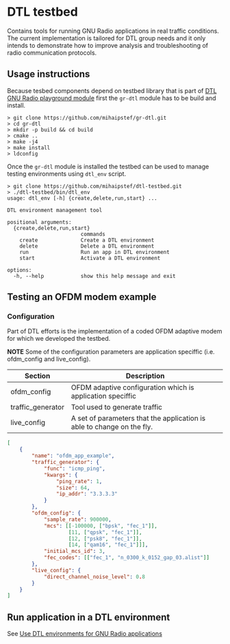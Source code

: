 # DTL testbed
Contains tools for running GNU Radio applications in real traffic conditions. The current implementation is tailored for DTL group needs and it only intends to demonstrate how to improve analysis and troubleshooting of radio communication protocols.

## Usage instructions

Because tesbed components depend on testbed library that is part of [DTL GNU Radio playground module](https://github.com/mihaipstef/gr-dtl) first the ```gr-dtl``` module has to be build and install.

```
> git clone https://github.com/mihaipstef/gr-dtl.git
> cd gr-dtl
> mkdir -p build && cd build
> cmake ..
> make -j4
> make install
> ldconfig
```

Once the ```gr-dtl``` module is installed the testbed can be used to manage testing environments using ```dtl_env``` script.

```
> git clone https://github.com/mihaipstef/dtl-testbed.git
> ./dtl-testbed/bin/dtl_env
usage: dtl_env [-h] {create,delete,run,start} ...

DTL environment management tool

positional arguments:
  {create,delete,run,start}
                        commands
    create              Create a DTL environment
    delete              Delete a DTL environment
    run                 Run an app in DTL environment
    start               Activate a DTL environment

options:
  -h, --help            show this help message and exit
```

## Testing an OFDM modem example

### Configuration

Part of DTL efforts is the implementation of a coded OFDM adaptive modem for which we developed the testbed.

**NOTE**
Some of the configuration parameters are application speciffic (i.e. ofdm_config and live_config).

|Section|Description|
|-|-|
|ofdm_config | OFDM adaptive configuration which is application speciffic|
|traffic_generator | Tool used to generate traffic|
|live_config| A set of parameters that the application is able to change on the fly. |

```json
[
    {
        "name": "ofdm_app_example",
        "traffic_generator": {
            "func": "icmp_ping",
            "kwargs": {
                "ping_rate": 1,
                "size": 64,
                "ip_addr": "3.3.3.3"
            }
        },
        "ofdm_config": {
            "sample_rate": 900000,
            "mcs": [[-100000, ["bpsk", "fec_1"]],
                    [11, ["qpsk", "fec_1"]],
                    [12, ["psk8", "fec_1"]],
                    [14, ["qam16", "fec_1"]]],
            "initial_mcs_id": 3,
            "fec_codes": [["fec_1", "n_0300_k_0152_gap_03.alist"]]
        },
        "live_config": {
            "direct_channel_noise_level": 0.8
        }
    }
]
```

## Run application in a DTL environment

See [Use DTL environments for GNU Radio applications](/docs/testing_environments.md)